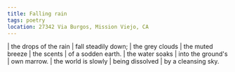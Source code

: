 ```yaml
---
title: Falling rain
tags: poetry
location: 27342 Via Burgos, Mission Viejo, CA
---
```


| the drops of the rain
| fall steadily down;
| the grey clouds
| the muted breeze
| the scents
| of a sodden earth.
| the water soaks
| into the ground's
| own marrow.
| the world is slowly
| being dissolved
| by a cleansing sky.

